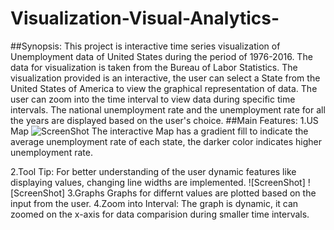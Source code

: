 # Visualization-Visual-Analytics-
##Synopsis:
This project is interactive time series visualization of Unemployment data of United States during the period of 1976-2016. The data for visualization is taken from the Bureau of Labor Statistics. The visualization provided is an interactive, the user can select a State from the United States of America to view the graphical representation of data.
The user can zoom into the time interval to view data during specific time intervals. The national unemployment rate and the unemployment rate for all the years are displayed based on the user's choice.
##Main Features:
1.US Map
![ScreenShot](https://github.com/suprajyotsna/Visualization-Visual-Analytics-/blob/master/USMap.png)
The interactive Map has a gradient fill to indicate the average unemployment rate of each state, the darker color indicates higher unemployment rate.

2.Tool Tip:
For better understanding of the user dynamic features like displaying values, changing line widths are implemented.
![ScreenShot]
![ScreenShot]
3.Graphs
Graphs for differnt values are plotted based on the input from the user.
4.Zoom into Interval:
The graph is dynamic, it can zoomed on the x-axis for data comparision during smaller time intervals.
